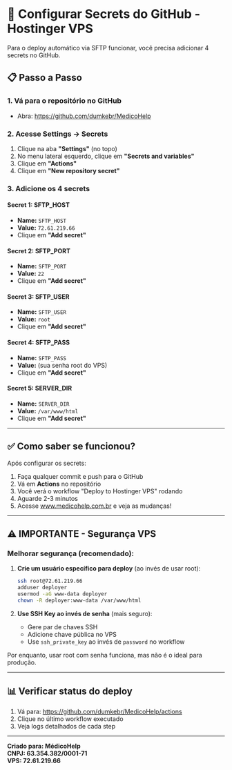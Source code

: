 # 🔐 Configurar Secrets do GitHub - Hostinger VPS

Para o deploy automático via SFTP funcionar, você precisa adicionar 4 secrets no GitHub.

## 📋 Passo a Passo

### 1. Vá para o repositório no GitHub
- Abra: https://github.com/dumkebr/MedicoHelp

### 2. Acesse Settings → Secrets
1. Clique na aba **"Settings"** (no topo)
2. No menu lateral esquerdo, clique em **"Secrets and variables"**
3. Clique em **"Actions"**
4. Clique em **"New repository secret"**

### 3. Adicione os 4 secrets

#### Secret 1: SFTP_HOST
- **Name:** `SFTP_HOST`
- **Value:** `72.61.219.66`
- Clique em **"Add secret"**

#### Secret 2: SFTP_PORT
- **Name:** `SFTP_PORT`
- **Value:** `22`
- Clique em **"Add secret"**

#### Secret 3: SFTP_USER
- **Name:** `SFTP_USER`
- **Value:** `root`
- Clique em **"Add secret"**

#### Secret 4: SFTP_PASS
- **Name:** `SFTP_PASS`
- **Value:** (sua senha root do VPS)
- Clique em **"Add secret"**

#### Secret 5: SERVER_DIR
- **Name:** `SERVER_DIR`
- **Value:** `/var/www/html`
- Clique em **"Add secret"**

---

## ✅ Como saber se funcionou?

Após configurar os secrets:
1. Faça qualquer commit e push para o GitHub
2. Vá em **Actions** no repositório
3. Você verá o workflow "Deploy to Hostinger VPS" rodando
4. Aguarde 2-3 minutos
5. Acesse www.medicohelp.com.br e veja as mudanças!

---

## ⚠️ IMPORTANTE - Segurança VPS

### Melhorar segurança (recomendado):

1. **Crie um usuário específico para deploy** (ao invés de usar root):
   ```bash
   ssh root@72.61.219.66
   adduser deployer
   usermod -aG www-data deployer
   chown -R deployer:www-data /var/www/html
   ```

2. **Use SSH Key ao invés de senha** (mais seguro):
   - Gere par de chaves SSH
   - Adicione chave pública no VPS
   - Use `ssh_private_key` ao invés de `password` no workflow

Por enquanto, usar root com senha funciona, mas não é o ideal para produção.

---

## 📊 Verificar status do deploy

1. Vá para: https://github.com/dumkebr/MedicoHelp/actions
2. Clique no último workflow executado
3. Veja logs detalhados de cada step

---

**Criado para: MédicoHelp**  
**CNPJ: 63.354.382/0001-71**  
**VPS: 72.61.219.66**
